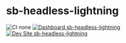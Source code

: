 # sb-headless-lightning

![CI none](https://img.shields.io/badge/ci-none-orange.svg)
[![Dashboard sb-headless-lightning](https://img.shields.io/badge/dashboard-sb_headless_lightning-yellow.svg)](https://dashboard.pantheon.io/sites/e1dc83ad-ee31-4144-a718-77dbc8a12176#dev/code)
[![Dev Site sb-headless-lightning](https://img.shields.io/badge/site-sb_headless_lightning-blue.svg)](http://dev-sb-headless-lightning.pantheonsite.io/)